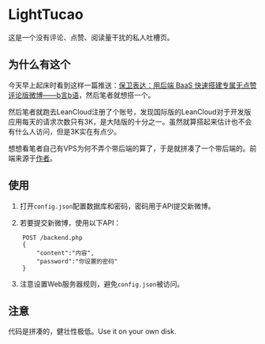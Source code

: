 # LightTucao

这是一个没有评论、点赞、阅读量干扰的私人吐槽页。

## 为什么有这个

今天早上起床时看到这样一篇推送：[保卫表达：用后端 BaaS 快速搭建专属无点赞评论版微博——b言b语](https://sspai.com/post/60024)，然后笔者就想搭一个。

然后笔者就跑去LeanCloud注册了个账号，发现国际版的LeanCloud对于开发版应用每天的请求次数只有3K，是大陆版的十分之一。虽然就算搭起来估计也不会有什么人访问，但是3K实在有点少。

想想看笔者自己有VPS为何不弄个带后端的算了，于是就拼凑了一个带后端的。前端来源于[作者](https://github.com/daibor/nonsense.fun)。

## 使用

1. 打开```config.json```配置数据库和密码，密码用于API提交新微博。

2. 若要提交新微博，使用以下API：

```
    POST /backend.php
    {
        "content":"内容",
        "password":"你设置的密码"
    }
```

3. 注意设置Web服务器规则，避免```config.json```被访问。

## 注意

代码是拼凑的，健壮性极低。Use it on your own disk.